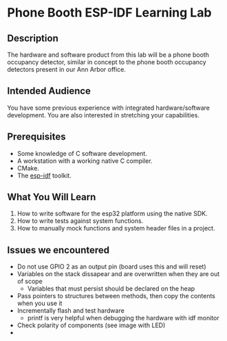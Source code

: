 # Phone Booth ESP-IDF Learning Lab

## Description

The hardware and software product from this lab will be a phone booth occupancy
detector, similar in concept to the phone booth occupancy detectors present in
our Ann Arbor office.

## Intended Audience

You have some previous experience with integrated hardware/software
development.  You are also interested in stretching your capabilities.

## Prerequisites

* Some knowledge of C software development.
* A workstation with a working native C compiler.
* CMake.
* The [esp-idf](https://docs.espressif.com/projects/esp-idf/en/stable/get-started/) toolkit.

## What You Will Learn

1. How to write software for the esp32 platform using the native SDK.
1. How to write tests against system functions.
1. How to manually mock functions and system header files in a project.


## Issues we encountered

* Do not use GPIO 2 as an output pin (board uses this and will reset)
* Variables on the stack dissapear and are overwritten when they are out of scope
  * Variables that must persist should be declared on the heap
* Pass pointers to structures between methods, then copy the contents when you use it
* Incrementally flash and test hardware
  * printf is very helpful when debugging the hardware with idf monitor
* Check polarity of components (see image with LED)
* 
